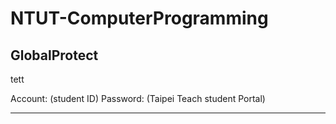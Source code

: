 # NTUT-ComputerProgramming

## GlobalProtect

tett

  Account: (student ID)
  Password: (Taipei Teach student Portal)

---
